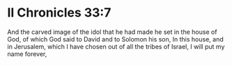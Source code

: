 # II Chronicles 33:7

And the carved image of the idol that he had made he set in the house of God, of which God said to David and to Solomon his son, In this house, and in Jerusalem, which I have chosen out of all the tribes of Israel, I will put my name forever,
